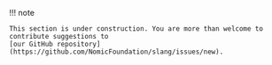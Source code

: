 <!-- markdownlint-configure-file { "first-line-heading": false } -->

!!! note

    This section is under construction. You are more than welcome to contribute suggestions to
    [our GitHub repository](https://github.com/NomicFoundation/slang/issues/new).
